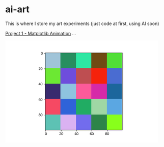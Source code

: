 # ai-art
This is where I store my art experiments (just code at first, using AI soon)

[Project 1 - Matplotlib Animation](https://github.com/AxleMaxGit/ai-art/blob/master/matplotlib%20art%20playground.ipynb) ...

![alt text](https://github.com/AxleMaxGit/ai-art/blob/master/line.gif)


